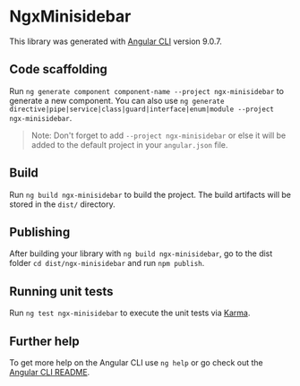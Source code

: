 # NgxMinisidebar

This library was generated with [Angular CLI](https://github.com/angular/angular-cli) version 9.0.7.

## Code scaffolding

Run `ng generate component component-name --project ngx-minisidebar` to generate a new component. You can also use `ng generate directive|pipe|service|class|guard|interface|enum|module --project ngx-minisidebar`.
> Note: Don't forget to add `--project ngx-minisidebar` or else it will be added to the default project in your `angular.json` file. 

## Build

Run `ng build ngx-minisidebar` to build the project. The build artifacts will be stored in the `dist/` directory.

## Publishing

After building your library with `ng build ngx-minisidebar`, go to the dist folder `cd dist/ngx-minisidebar` and run `npm publish`.

## Running unit tests

Run `ng test ngx-minisidebar` to execute the unit tests via [Karma](https://karma-runner.github.io).

## Further help

To get more help on the Angular CLI use `ng help` or go check out the [Angular CLI README](https://github.com/angular/angular-cli/blob/master/README.md).
